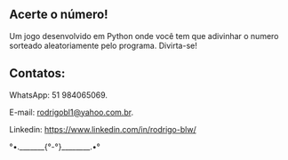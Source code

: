 ## Acerte o número!

Um jogo desenvolvido em Python onde você tem que adivinhar o numero sorteado aleatoriamente pelo programa.
Divirta-se!


## Contatos:

WhatsApp: 51 984065069.

E-mail: rodrigobl1@yahoo.com.br.

Linkedin: https://www.linkedin.com/in/rodrigo-blw/

°•._______{°-°}________.•°
